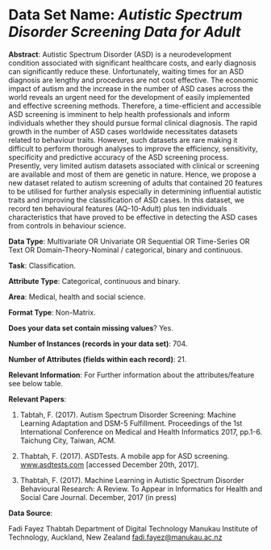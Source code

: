 # Data Set Name: *Autistic Spectrum Disorder Screening Data for Adult*  

**Abstract**: Autistic Spectrum Disorder (ASD) is a neurodevelopment  condition associated with significant healthcare costs, and early diagnosis can significantly reduce these. Unfortunately, waiting times for an ASD diagnosis are lengthy and procedures are not cost effective. The economic impact of autism and the increase in the number of ASD cases across the world reveals an urgent need for the development of easily implemented and effective screening methods. Therefore, a time-efficient and accessible ASD screening is imminent to help health professionals and inform individuals whether they should pursue formal clinical diagnosis.  The rapid growth in the number of ASD cases worldwide necessitates datasets related to behaviour traits. However, such datasets are rare making it difficult to perform thorough analyses to improve the efficiency, sensitivity, specificity and predictive accuracy of the ASD screening process. Presently, very limited autism datasets associated with clinical or screening are available and most of them are genetic in nature. Hence, we propose a new dataset related to autism screening of adults that contained 20 features to be utilised for further analysis especially in determining influential autistic traits and improving the classification of ASD cases. In this dataset, we record ten behavioural features (AQ-10-Adult) plus ten individuals characteristics that have proved to be effective in detecting the ASD cases from controls in behaviour science. 

**Data Type**: Multivariate OR Univariate OR Sequential OR Time-Series OR Text OR Domain-Theory-Nominal / categorical, binary and continuous. 

**Task**: Classification.

**Attribute Type**: Categorical, continuous and binary.

**Area**: Medical, health and social science.

**Format Type**: Non-Matrix.

**Does your data set contain missing values**? Yes.

**Number of Instances (records in your data set)**: 704.

**Number of Attributes (fields within each record)**: 21.

**Relevant Information**: For Further information about the attributes/feature see below  table.

**Relevant Papers**:  
1) Tabtah, F. (2017). Autism Spectrum Disorder Screening: Machine Learning Adaptation and DSM-5 Fulfillment. Proceedings of the 1st International Conference on Medical and Health Informatics 2017, pp.1-6. Taichung City, Taiwan, ACM.

2) Thabtah, F. (2017). ASDTests. A mobile app for ASD screening. www.asdtests.com [accessed December  20th, 2017].

3) Thabtah, F. (2017). Machine Learning in Autistic Spectrum Disorder Behavioural Research: A Review. To Appear in Informatics for Health and Social Care Journal. December, 2017 (in press)

**Data Source**:

Fadi Fayez Thabtah
Department of Digital Technology
Manukau Institute of Technology,
Auckland, New Zealand
fadi.fayez@manukau.ac.nz

